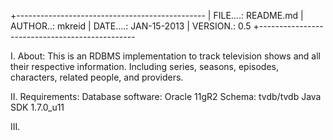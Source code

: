 +-----------------------------------------------
| FILE....: README.md
| AUTHOR..: mkreid
| DATE....: JAN-15-2013
| VERSION.: 0.5
+-----------------------------------------------


   I. About:
	This is an RDBMS implementation to track television shows and all their
respective information. Including series, seasons, episodes, characters, 
related people, and providers.
	
  II. Requirements:
	Database software: Oracle 11gR2
	Schema: tvdb/tvdb
	Java SDK 1.7.0_u11

 III. 
